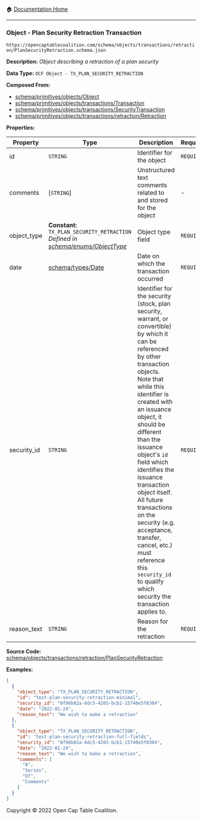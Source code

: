 :house: [Documentation Home](/docs/README.md)

---

### Object - Plan Security Retraction Transaction

`https://opencaptablecoalition.com/schema/objects/transactions/retraction/PlanSecurityRetraction.schema.json`

**Description:** _Object describing a retraction of a plan security_

**Data Type:** `OCF Object - TX_PLAN_SECURITY_RETRACTION`

**Composed From:**

- [schema/primitives/objects/Object](/docs/schema/primitives/objects/Object.md)
- [schema/primitives/objects/transactions/Transaction](/docs/schema/primitives/objects/transactions/Transaction.md)
- [schema/primitives/objects/transactions/SecurityTransaction](/docs/schema/primitives/objects/transactions/SecurityTransaction.md)
- [schema/primitives/objects/transactions/retraction/Retraction](/docs/schema/primitives/objects/transactions/retraction/Retraction.md)

**Properties:**

| Property    | Type                                                                                                                     | Description                                                                                                                                                                                                                                                                                                                                                                                                                                                                                                 | Required   |
| ----------- | ------------------------------------------------------------------------------------------------------------------------ | ----------------------------------------------------------------------------------------------------------------------------------------------------------------------------------------------------------------------------------------------------------------------------------------------------------------------------------------------------------------------------------------------------------------------------------------------------------------------------------------------------------- | ---------- |
| id          | `STRING`                                                                                                                 | Identifier for the object                                                                                                                                                                                                                                                                                                                                                                                                                                                                                   | `REQUIRED` |
| comments    | [`STRING`]                                                                                                               | Unstructured text comments related to and stored for the object                                                                                                                                                                                                                                                                                                                                                                                                                                             | -          |
| object_type | **Constant:** `TX_PLAN_SECURITY_RETRACTION`</br>_Defined in [schema/enums/ObjectType](/docs/schema/enums/ObjectType.md)_ | Object type field                                                                                                                                                                                                                                                                                                                                                                                                                                                                                           | `REQUIRED` |
| date        | [schema/types/Date](/docs/schema/types/Date.md)                                                                          | Date on which the transaction occurred                                                                                                                                                                                                                                                                                                                                                                                                                                                                      | `REQUIRED` |
| security_id | `STRING`                                                                                                                 | Identifier for the security (stock, plan security, warrant, or convertible) by which it can be referenced by other transaction objects. Note that while this identifier is created with an issuance object, it should be different than the issuance object's `id` field which identifies the issuance transaction object itself. All future transactions on the security (e.g. acceptance, transfer, cancel, etc.) must reference this `security_id` to qualify which security the transaction applies to. | `REQUIRED` |
| reason_text | `STRING`                                                                                                                 | Reason for the retraction                                                                                                                                                                                                                                                                                                                                                                                                                                                                                   | `REQUIRED` |

**Source Code:** [schema/objects/transactions/retraction/PlanSecurityRetraction](/schema/objects/transactions/retraction/PlanSecurityRetraction.schema.json)

**Examples:**

```json
[
  {
    "object_type": "TX_PLAN_SECURITY_RETRACTION",
    "id": "test-plan-security-retraction-minimal",
    "security_id": "0f96b82a-6dc5-4205-bcb1-15740e5f8304",
    "date": "2022-01-24",
    "reason_text": "We wish to make a retraction"
  },
  {
    "object_type": "TX_PLAN_SECURITY_RETRACTION",
    "id": "test-plan-security-retraction-full-fields",
    "security_id": "0f96b82a-6dc5-4205-bcb1-15740e5f8304",
    "date": "2022-01-24",
    "reason_text": "We wish to make a retraction",
    "comments": [
      "A",
      "Series",
      "Of",
      "Comments"
    ]
  }
]
```

Copyright © 2022 Open Cap Table Coalition.

